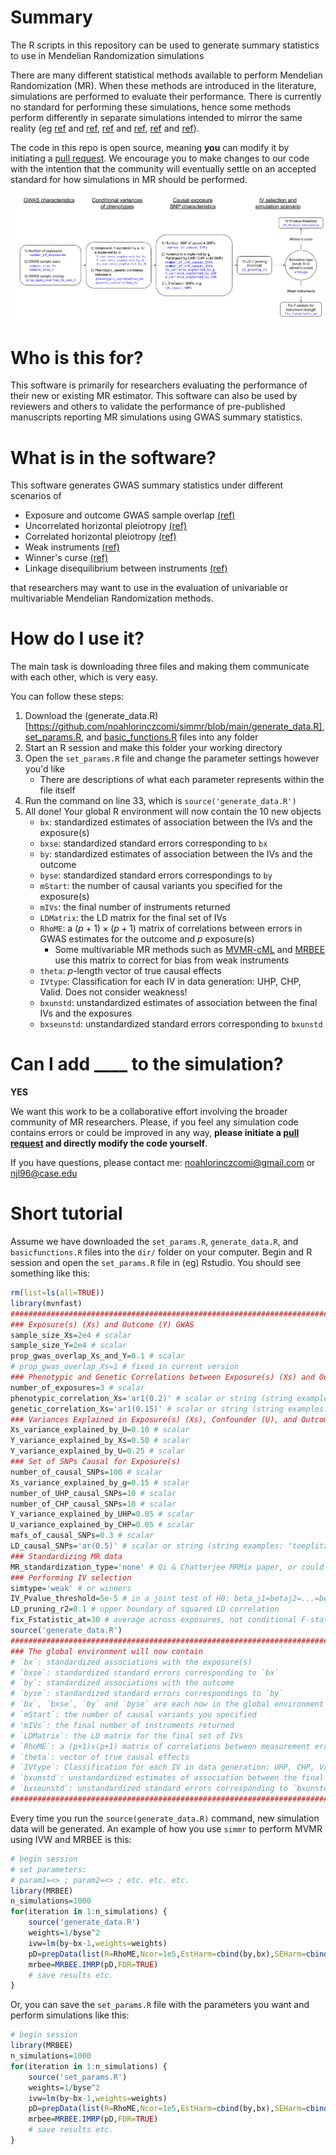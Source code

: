 # Summary
The R scripts in this repository can be used to generate summary statistics to use in Mendelian Randomization simulations

There are many different statistical methods available to perform Mendelian Randomization (MR). When these methods are introduced in the literature, simulations are performed to evaluate their performance. There is currently no standard for performing these simulations, hence some methods perform differently in separate simulations intended to mirror the same reality (eg [ref](https://doi.org/10.1101/2021.03.26.437168) and [ref](https://doi.org/10.1214/20-AOS2027
), [ref](https://doi.org/10.1016/j.ajhg.2023.02.014) and [ref](https://doi.org/10.1002/gepi.22295), [ref](https://doi.org/10.1093/ije/dyaa262) and [ref](https://doi.org/10.1016/j.ajhg.2021.05.014)).

The code in this repo is open source, meaning **you** can modify it by initiating a [pull request](https://github.com/noahlorinczcomi/simmr/pulls). We encourage you to make changes to our code with the intention that the community will eventually settle on an accepted standard for how simulations in MR should be performed.

![](https://github.com/noahlorinczcomi/simmr/blob/main/simmr_flowchart.svg)

# Who is this for?
This software is primarily for researchers evaluating the performance of their new or existing MR estimator. This software can also be used by reviewers and others to validate the performance of pre-published manuscripts reporting MR simulations using GWAS summary statistics.

# What is in the software?
This software generates GWAS summary statistics under different scenarios of
- Exposure and outcome GWAS sample overlap [(ref)](https://doi.org/10.1101/2021.06.28.21259622)
- Uncorrelated horizontal pleiotropy [(ref)](https://doi.org/10.1093/ije/dyv080)
- Correlated horizontal pleiotropy [(ref)](https://doi.org/10.1038/s41588-020-0631-4)
- Weak instruments [(ref)](https://doi.org/10.1101/2023.01.10.523480)
- Winner's curse [(ref)](https://doi.org/10.1101/2021.06.28.21259622)
- Linkage disequilibrium between instruments [(ref)](https://doi.org/10.1002/gepi.22506)

that researchers may want to use in the evaluation of univariable or multivariable Mendelian Randomization methods.

# How do I use it?
The main task is downloading three files and making them communicate with each other, which is very easy. 

You can follow these steps:
1) Download the (generate_data.R)[https://github.com/noahlorinczcomi/simmr/blob/main/generate_data.R], [set_params.R](https://github.com/noahlorinczcomi/simmr/blob/main/generate_data.R), and [basic_functions.R](https://github.com/noahlorinczcomi/simmr/blob/main/generate_data.R) files into any folder
2) Start an R session and make this folder your working directory
3) Open the `set_params.R` file and change the parameter settings however you'd like
    - There are descriptions of what each parameter represents within the file itself
4) Run the command on line 33, which is `source('generate_data.R')`
5) All done! Your global R environment will now contain the 10 new objects
    - `bx`: standardized estimates of association between the IVs and the exposure(s)
    - `bxse`: standardized standard errors corresponding to `bx`
    - `by`: standardized estimates of association between the IVs and the outcome
    - `byse`: standardized standard errors correspondings to `by`
    - `mStart`: the number of causal variants you specified for the exposure(s)
    - `mIVs`: the final number of instruments returned
    - `LDMatrix`: the LD matrix for the final set of IVs
    - `RhoME`: a $(p+1)\times(p+1)$ matrix of correlations between errors in GWAS estimates for the outcome and $p$ exposure(s)
        - Some multivariable MR methods such as [MVMR-cML](https://doi.org/10.1016/j.ajhg.2023.02.014) and [MRBEE](https://doi.org/10.1101/2023.01.10.523480) use this matrix to correct for bias from weak instruments
    - `theta`: $p$-length vector of true causal effects
    - `IVtype`: Classification for each IV in data generation: UHP, CHP, Valid. Does not consider weakness!
    - `bxunstd`: unstandardized estimates of association between the final IVs and the exposures 
    - `bxseunstd`: unstandardized standard errors corresponding to `bxunstd`

# Can I add ____ to the simulation?
**YES**

We want this work to be a collaborative effort involving the broader community of MR researchers. Please, if you feel any simulation code contains errors or could be improved in any way, **please initiate a [pull request](https://github.com/noahlorinczcomi/simmr/pulls) and directly modify the code yourself**. 

If you have questions, please contact me: noahlorinczcomi@gmail.com or njl96@case.edu

# Short tutorial
Assume we have downloaded the `set_params.R`, `generate_data.R`, and `basicfunctions.R` files into the `dir/` folder on your computer. Begin and R session and open the `set_params.R` file in (eg) Rstudio. You should see something like this:
```R
rm(list=ls(all=TRUE))
library(mvnfast)
################################################################################
### Exposure(s) (Xs) and Outcome (Y) GWAS
sample_size_Xs=2e4 # scalar
sample_size_Y=2e4 # scalar
prop_gwas_overlap_Xs_and_Y=0.1 # scalar
# prop_gwas_overlap_Xs=1 # fixed in current version
### Phenotypic and Genetic Correlations between Exposure(s) (Xs) and Outcome (Y)
number_of_exposures=3 # scalar
phenotypic_correlation_Xs='ar1(0.2)' # scalar or string (string examples: 'toeplitz','ar1(0.5)')
genetic_correlation_Xs='ar1(0.15)' # scalar or string (string examples: 'toeplitz','ar1(0.5)')
### Variances Explained in Exposure(s) (Xs), Confounder (U), and Outcome (U)
Xs_variance_explained_by_U=0.10 # scalar
Y_variance_explained_by_Xs=0.50 # scalar
Y_variance_explained_by_U=0.25 # scalar
### Set of SNPs Causal for Exposure(s)
number_of_causal_SNPs=100 # scalar
Xs_variance_explained_by_g=0.15 # scalar
number_of_UHP_causal_SNPs=10 # scalar
number_of_CHP_causal_SNPs=10 # scalar
Y_variance_explained_by_UHP=0.05 # scalar
U_variance_explained_by_CHP=0.05 # scalar
mafs_of_causal_SNPs=0.3 # scalar
LD_causal_SNPs='ar(0.5)' # scalar or string (string examples: 'toeplitz','ar1(0.5)', or 'I')
### Standardizing MR data
MR_standardization_type='none' # Qi & Chatterjee MRMix paper, or could be 'z' (Z-score) or 'none'
### Performing IV selection
simtype='weak' # or winners
IV_Pvalue_threshold=5e-5 # in a joint test of H0: beta_j1=betaj2=...=betaj3=0 when there are multiple exposures
LD_pruning_r2=0.1 # upper boundary of squared LD correlation
fix_Fstatistic_at=30 # average across exposures, not conditional F-statistics
source('generate_data.R')
################################################################################
### The global environment will now contain
# `bx`: standardized associations with the exposure(s)
# `bxse`: standardized standard errors corresponding to `bx`
# `by`: standardized associations with the outcome
# `byse`: standardized standard errors correspondings to `by`
# `bx`, `bxse`, `by` and `byse` are each now in the global environment
# `mStart`: the number of causal variants you specified
# 'mIVs`: the final number of instruments returned
# `LDMatrix`: the LD matrix for the final set of IVs
# `RhoME`: a (p+1)x(p+1) matrix of correlations between measurement errors
# `theta`: vector of true causal effects
# `IVtype`: Classification for each IV in data generation: UHP, CHP, Valid. Does not consider weakness!
# `bxunstd`: unstandardized estimates of association between the final IVs and the exposures
# `bxseunstd`: unstandardized standard errors corresponding to `bxunstd`
################################################################################
```

Every time you run the `source(generate_data.R)` command, new simulation data will be generated. An example of how you use `simmr` to perform MVMR using IVW and MRBEE is this:
```R
# begin session
# set parameters:
# param1=<> ; param2=<> ; etc. etc. etc.
library(MRBEE)
n_simulations=1000
for(iteration in 1:n_simulations) {
    source('generate_data.R')
    weights=1/byse^2
    ivw=lm(by~bx-1,weights=weights)
    pD=prepData(list(R=RhoME,Ncor=1e5,EstHarm=cbind(by,bx),SEHarm=cbind(byse,bxse)))
    mrbee=MRBEE.IMRP(pD,FDR=TRUE)
    # save results etc.
}
```
Or, you can save the `set_params.R` file with the parameters you want and perform simulations like this:
```R
# begin session
library(MRBEE)
n_simulations=1000
for(iteration in 1:n_simulations) {
    source('set_params.R')
    weights=1/byse^2
    ivw=lm(by~bx-1,weights=weights)
    pD=prepData(list(R=RhoME,Ncor=1e5,EstHarm=cbind(by,bx),SEHarm=cbind(byse,bxse)))
    mrbee=MRBEE.IMRP(pD,FDR=TRUE)
    # save results etc.
}
```



